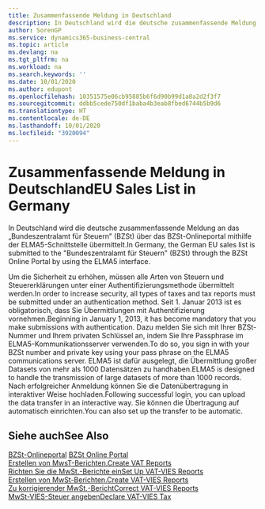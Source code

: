 ```yaml
---
title: Zusammenfassende Meldung in Deutschland
description: In Deutschland wird die deutsche zusammenfassende Meldung an das „Bundeszentralamt für Steuern” (BZSt) über das BZSt-Onlineportal mithilfe der ELMA5-Schnittstelle übermittelt.
author: SorenGP
ms.service: dynamics365-business-central
ms.topic: article
ms.devlang: na
ms.tgt_pltfrm: na
ms.workload: na
ms.search.keywords: ''
ms.date: 10/01/2020
ms.author: edupont
ms.openlocfilehash: 10351575e06cb95885b6f6d90b99d1a8a2d2f3f7
ms.sourcegitcommit: ddbb5cede750df1baba4b3eab8fbed6744b5b9d6
ms.translationtype: HT
ms.contentlocale: de-DE
ms.lasthandoff: 10/01/2020
ms.locfileid: "3920094"
---
```

# <a name="eu-sales-list-in-germany"></a><span data-ttu-id="3ad29-103">Zusammenfassende Meldung in Deutschland</span><span class="sxs-lookup"><span data-stu-id="3ad29-103">EU Sales List in Germany</span></span>
<span data-ttu-id="3ad29-104">In Deutschland wird die deutsche zusammenfassende Meldung an das „Bundeszentralamt für Steuern” (BZSt) über das BZSt-Onlineportal mithilfe der ELMA5-Schnittstelle übermittelt.</span><span class="sxs-lookup"><span data-stu-id="3ad29-104">In Germany, the German EU sales list is submitted to the "Bundeszentralamt für Steuern" (BZSt) through the BZSt Online Portal by using the ELMA5 interface.</span></span>  

<span data-ttu-id="3ad29-105">Um die Sicherheit zu erhöhen, müssen alle Arten von Steuern und Steuererklärungen unter einer Authentifizierungsmethode übermittelt werden.</span><span class="sxs-lookup"><span data-stu-id="3ad29-105">In order to increase security, all types of taxes and tax reports must be submitted under an authentication method.</span></span> <span data-ttu-id="3ad29-106">Seit 1. Januar 2013 ist es obligatorisch, dass Sie Übermittlungen mit Authentifizierung vornehmen.</span><span class="sxs-lookup"><span data-stu-id="3ad29-106">Beginning in January 1, 2013, it has become mandatory that you make submissions with authentication.</span></span> <span data-ttu-id="3ad29-107">Dazu melden Sie sich mit Ihrer BZSt-Nummer und Ihrem privaten Schlüssel an, indem Sie Ihre Passphrase im ELMA5-Kommunikationsserver verwenden.</span><span class="sxs-lookup"><span data-stu-id="3ad29-107">To do so, you sign in with your BZSt number and private key using your pass phrase on the ELMA5 communications server.</span></span> <span data-ttu-id="3ad29-108">ELMA5 ist dafür ausgelegt, die Übermittlung großer Datasets von mehr als 1000 Datensätzen zu handhaben.</span><span class="sxs-lookup"><span data-stu-id="3ad29-108">ELMA5 is designed to handle the transmission of large datasets of more than 1000 records.</span></span> <span data-ttu-id="3ad29-109">Nach erfolgreicher Anmeldung können Sie die Datenübertragung in interaktiver Weise hochladen.</span><span class="sxs-lookup"><span data-stu-id="3ad29-109">Following successful login, you can upload the data transfer in an interactive way.</span></span> <span data-ttu-id="3ad29-110">Sie können die Übertragung auf automatisch einrichten.</span><span class="sxs-lookup"><span data-stu-id="3ad29-110">You can also set up the transfer to be automatic.</span></span>  

## <a name="see-also"></a><span data-ttu-id="3ad29-111">Siehe auch</span><span class="sxs-lookup"><span data-stu-id="3ad29-111">See Also</span></span>  
<span data-ttu-id="3ad29-112">[BZSt-Onlineportal](https://www.bzst.de) </span><span class="sxs-lookup"><span data-stu-id="3ad29-112">[BZSt Online Portal](https://www.bzst.de) </span></span>  
[<span data-ttu-id="3ad29-113">Erstellen von MwsT-Berichten.</span><span class="sxs-lookup"><span data-stu-id="3ad29-113">Create VAT Reports</span></span>](how-to-create-vat-reports.md)  
[<span data-ttu-id="3ad29-114">Richten Sie die MwSt.-Berichte ein</span><span class="sxs-lookup"><span data-stu-id="3ad29-114">Set Up VAT-VIES Reports</span></span>](how-to-set-up-vat-reports.md)  
[<span data-ttu-id="3ad29-115">Erstellen von MwSt-Berichten.</span><span class="sxs-lookup"><span data-stu-id="3ad29-115">Create VAT-VIES Reports</span></span>](how-to-create-vat-reports.md)  
[<span data-ttu-id="3ad29-116">Zu korrigierender MwSt.-Bericht</span><span class="sxs-lookup"><span data-stu-id="3ad29-116">Correct VAT-VIES Reports</span></span>](how-to-correct-vat-reports.md)  
[<span data-ttu-id="3ad29-117">MwSt-VIES-Steuer angeben</span><span class="sxs-lookup"><span data-stu-id="3ad29-117">Declare VAT-VIES Tax</span></span>](how-to-declare-vat-vies-tax.md)  
